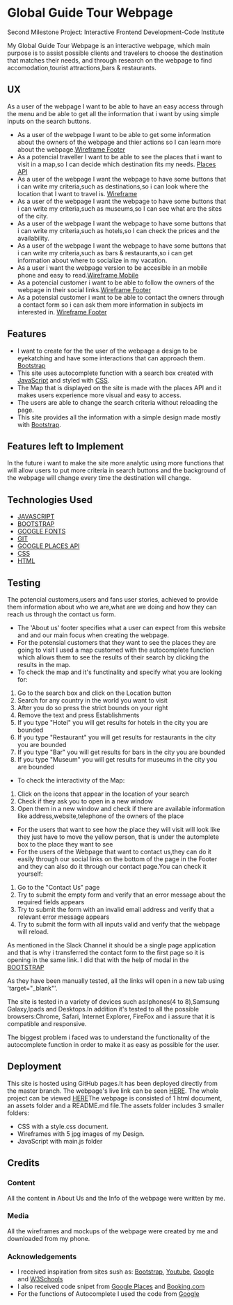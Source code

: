 # Global Guide Tour Webpage

Second Milestone Project: Interactive Frontend Development-Code Institute

My Global Guide Tour Webpage is an interactive webpage, which main purpose is to assist possible clients and travelers to choose the destination that matches their needs, and through research on the webpage to find accomodation,tourist attractions,bars & restaurants.

## UX

As a user of the webpage I want to be able to have an easy access through the menu and be able to get all the information that i want by using simple inputs on the search buttons.
- As a user of the webpage I want to be able to get some information about the owners of the webpage and thier actions so I can learn more about the webpage.[Wireframe Footer](assets/wireframes/IMG_4537.jpg)
- As a potencial traveller I want to be able to see the places that i want to visit in a map,so I can decide which destination fits my needs. [Places API](https://developers.google.com/places/web-service/intro)
- As a user of the webpage I want the webpage to have some buttons that i can write my criteria,such as destinations,so i can look where the location that I want to travel is. [Wireframe](assets/wireframes/IMG_4537.jpg)
- As a user of the webpage I want the webpage to have some buttons that i can write my criteria,such as museums,so I can see what are the sites of the city.
- As a user of the webpage I want the webpage to have some buttons that i can write my criteria,such as hotels,so I can check the prices and the availability.
- As a user of the webpage I want the webpage to have some buttons that i can write my criteria,such as bars & restaurants,so i can get information about where to socialize in my vacation.
- As a user i want the webpage version to be accesible in an mobile phone and easy to read.[Wireframe Mobile](assets/wireframes/IMG_4536.jpg)
- As a potencial customer i want to be able to follow the owners of the webpage in their social links.[Wireframe Footer](assets/wireframes/IMG_4537.jpg)
- As a potensial customer i want to be able to contact the owners through a contact form so i can ask them more information in subjects im interested in. [Wireframe Footer](assets/wireframes/IMG_4538.jpg)

## Features

- I want to create for the the user of the webpage a design to be eyekatching and have some interactions that can approach them. [Bootstrap](https://www.bootstrapcdn.com/)
- This site uses autocomplete function with a search box created with [JavaScript](https://no.wikipedia.org/wiki/JavaScript) and styled with [CSS](https://no.wikipedia.org/wiki/Cascading_Style_Sheets).
- The Map that is displayed on the site is made with the places API and it makes users experience more visual and easy to access.
- The users are able to change the search criteria without reloading the page.
- This site provides all the information with a simple design made mostly with [Bootstrap](https://en.wikipedia.org/wiki/BootstrapCDN).

## Features left to Implement

In the future i want to make the site more analytic using more functions that will allow users to put more criteria in search buttons and the background of the webpage will change every time the destination will change.

## Technologies Used

- [JAVASCRIPT](https://no.wikipedia.org/wiki/JavaScript)
- [BOOTSTRAP](https://en.wikipedia.org/wiki/BootstrapCDN)
- [GOOGLE FONTS](https://en.wikipedia.org/wiki/Google_Fonts)
- [GIT](https://no.wikipedia.org/wiki/Git)
- [GOOGLE PLACES API](https://developers.google.com/maps/documentation/javascript/examples/places-autocomplete)
- [CSS](https://no.wikipedia.org/wiki/Cascading_Style_Sheets)
- [HTML](https://no.wikipedia.org/wiki/HTML)

## Testing

The potencial customers,users and fans user stories, achieved to provide them information about who we are,what are we doing and how they can reach us through the contact us form. 
- The 'About us' footer specifies what a user can expect from this website and and our main focus when creating the webpage.
- For the potensial customers that they want to see the places they are going to visit I used a map customed with the autocomplete function which allows them to see the results of their search by clicking the results in the map.
- To check the map and it's functinality and specify what you are looking for:
1. Go to the search box and click on the Location button
1. Search for any country in the world you want to visit
1. After you do so press the strict bounds on your right
2. Remove the text and press Establishments
3. If you type "Hotel" you will get results for hotels in the city you are bounded
4. If you type "Restaurant" you will get results for restaurants in the city you are bounded
5. If you type "Bar" you will get results for bars in the city you are bounded
6. If you type "Museum" you will get results for museums in the city you are bounded
- To check the interactivity of the Map:
1. Click on the icons that appear in the location of your search
2. Check if they ask you to open in a new window 
3. Open them in a new window and check if there are available information like address,website,telephone of the owners of the place
- For the users that want to see how the place they will visit will look like they just have to move the yellow person, that is under the automplete box to the place they want to see
- For the users of the Webpage that want to contact us,they can do it easily through our social links on the bottom of the page in the Footer and they can also do it through our contact page.You can check it yourself:
1. Go to the "Contact Us" page
1. Try to submit the empty form and verify that an error message about the required fields appears
1. Try to submit the form with an invalid email address and verify that a relevant error message appears
1. Try to submit the form with all inputs valid and verify that the webpage will reload.

As mentioned in the Slack Channel it should be a single page application and that is why i transferred the contact form to the first page so it is opening in the same link. I did that with the help of modal in the [BOOTSTRAP](https://en.wikipedia.org/wiki/BootstrapCDN) 

As they have been manually tested, all the links will open in a new tab using 'target="_blank"'. 

The site is tested in a variety of devices such as:Iphones(4 to 8),Samsung Galaxy,Ipads and Desktops.In addition it's tested to all the possible browsers:Chrome, Safari, Internet Explorer, FireFox and i assure that it is compatible and responsive.

The biggest problem i faced was to understand the functionality of the autocomplete function in order to make it as easy as possible for the user.


## Deployment

This site is hosted using GitHub pages.It has been deployed directly from the master branch. The webpage's live link can be seen [HERE](https://bumper0417.github.io/2nd-Milestone-Project-with-Javascript/). The whole project can be viewed [HERE](https://github.com/Bumper0417/2nd-Milestone-Project-with-Javascript)The webpage is consisted of 1 html document, an assets folder and a README.md file.The assets folder includes 3 smaller folders:
- CSS with a style.css document.
- Wireframes with 5 jpg images of my Design.
- JavaScript with main.js folder

## Credits

### Content

All the content in About Us and the Info of the webpage were written by me.

### Media

All the wireframes and mockups of the webpage were created by me and downloaded from my phone.

### Acknowledgements

- I received inspiration from sites sush as: [Bootstrap](https://en.wikipedia.org/wiki/BootstrapCDN), [Youtube](https://www.youtube.com/), [Google](https://no.wikipedia.org/wiki/Google) and [W3Schools](https://www.w3schools.com/java/)
- I also received code snipet from [Google Places](https://developers.google.com/maps/documentation/javascript/examples/places-autocomplete) and [Booking.com](https://www.booking.com/searchresults.el.html?label=gen173nr-1FCAEoggI46AdIM1gEaKoBiAEBmAEIuAEXyAEM2AEB6AEB-AELiAIBqAIDuALRx7LpBcACAQ&sid=626341e5ceb9d67eaf433e0dc4133f86&sb=1&src=index&src_elem=sb&error_url=https%3A%2F%2Fwww.booking.com%2Findex.el.html%3Flabel%3Dgen173nr-1FCAEoggI46AdIM1gEaKoBiAEBmAEIuAEXyAEM2AEB6AEB-AELiAIBqAIDuALRx7LpBcACAQ%3Bsid%3D626341e5ceb9d67eaf433e0dc4133f86%3Bsb_price_type%3Dtotal%26%3B&ss=London%2C+Greater+London%2C+United+Kingdom&is_ski_area=0&checkin_year=&checkin_month=&checkout_year=&checkout_month=&group_adults=2&group_children=0&no_rooms=1&b_h4u_keep_filters=&from_sf=1&ss_raw=london&ac_position=0&ac_langcode=en&ac_click_type=b&dest_id=-2601889&dest_type=city&iata=LON&place_id_lat=51.507391&place_id_lon=-0.127634&search_pageview_id=0a1570e87c570054&search_selected=true)
- For the functions of Autocomplete  I used the code from [Google](https://developers.google.com/places/supported_types)

